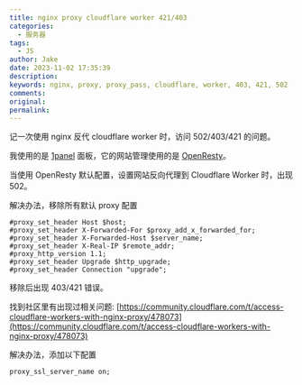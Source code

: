```yaml
---
title: nginx proxy cloudflare worker 421/403
categories:
  - 服务器
tags:
  - JS
author: Jake
date: 2023-11-02 17:35:39
description:
keywords: nginx, proxy, proxy_pass, cloudflare, worker, 403, 421, 502
comments:
original:
permalink:
---
```


记一次使用 nginx 反代 cloudflare worker 时，访问 502/403/421 的问题。

<!--more-->

我使用的是 [1panel](https://1panel.cn/) 面板，它的网站管理使用的是 [OpenResty](https://openresty.org/cn/)。

当使用 OpenResty 默认配置，设置网站反向代理到 Cloudflare Worker 时，出现 502。

解决办法，移除所有默认 proxy 配置

```shell
#proxy_set_header Host $host; 
#proxy_set_header X-Forwarded-For $proxy_add_x_forwarded_for; 
#proxy_set_header X-Forwarded-Host $server_name; 
#proxy_set_header X-Real-IP $remote_addr; 
#proxy_http_version 1.1; 
#proxy_set_header Upgrade $http_upgrade; 
#proxy_set_header Connection "upgrade"; 
```

移除后出现 403/421 错误。

找到社区里有出现过相关问题: [https://community.cloudflare.com/t/access-cloudflare-workers-with-nginx-proxy/478073](https://community.cloudflare.com/t/access-cloudflare-workers-with-nginx-proxy/478073)

解决办法，添加以下配置

```shell
proxy_ssl_server_name on;
```